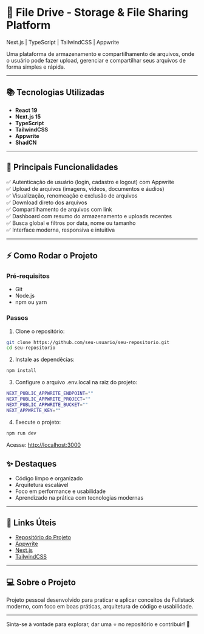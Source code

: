 # 📂 **File Drive - Storage & File Sharing Platform**  
Next.js | TypeScript | TailwindCSS | Appwrite

Uma plataforma de armazenamento e compartilhamento de arquivos, onde o usuário pode fazer upload, gerenciar e compartilhar seus arquivos de forma simples e rápida.

---

## 📚 **Tecnologias Utilizadas**
- **React 19**
- **Next.js 15**
- **TypeScript**
- **TailwindCSS**
- **Appwrite**
- **ShadCN**

---

## 🚀 **Principais Funcionalidades**
✅ Autenticação de usuário (login, cadastro e logout) com Appwrite  
✅ Upload de arquivos (imagens, vídeos, documentos e áudios)  
✅ Visualização, renomeação e exclusão de arquivos  
✅ Download direto dos arquivos  
✅ Compartilhamento de arquivos com link  
✅ Dashboard com resumo do armazenamento e uploads recentes  
✅ Busca global e filtros por data, nome ou tamanho  
✅ Interface moderna, responsiva e intuitiva  

---

## ⚡ **Como Rodar o Projeto**

### Pré-requisitos
- Git
- Node.js
- npm ou yarn

### Passos
1. Clone o repositório:
```bash
git clone https://github.com/seu-usuario/seu-repositorio.git
cd seu-repositorio
```
2. Instale as dependêcias:
```bash
npm install
```
3. Configure o arquivo .env.local na raiz do projeto:
```bash
NEXT_PUBLIC_APPWRITE_ENDPOINT=""
NEXT_PUBLIC_APPWRITE_PROJECT=""
NEXT_PUBLIC_APPWRITE_BUCKET=""
NEXT_APPWRITE_KEY=""
```
4. Execute o projeto:
```bash
npm run dev
```
Acesse: [http://localhost:3000](http://localhost:3000)

## ✨ **Destaques**
- Código limpo e organizado
- Arquitetura escalável
- Foco em performance e usabilidade
- Aprendizado na prática com tecnologias modernas

---

## 🔗 **Links Úteis**
- [Repositório do Projeto](https://github.com/CaioOliveiraa/Clone-Google-Drive---Store-It)
- [Appwrite](https://appwrite.io/)
- [Next.js](https://nextjs.org/)
- [TailwindCSS](https://tailwindcss.com/)

---

## 💻 **Sobre o Projeto**
Projeto pessoal desenvolvido para praticar e aplicar conceitos de Fullstack moderno, com foco em boas práticas, arquitetura de código e usabilidade.

---

Sinta-se à vontade para explorar, dar uma ⭐ no repositório e contribuir! 🚀






